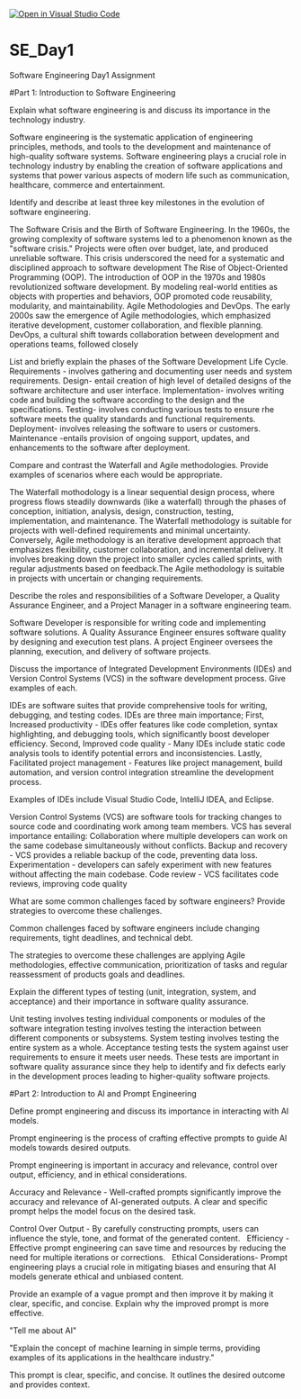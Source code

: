 [![Open in Visual Studio Code](https://classroom.github.com/assets/open-in-vscode-2e0aaae1b6195c2367325f4f02e2d04e9abb55f0b24a779b69b11b9e10269abc.svg)](https://classroom.github.com/online_ide?assignment_repo_id=15570973&assignment_repo_type=AssignmentRepo)
# SE_Day1
Software Engineering Day1 Assignment

#Part 1: Introduction to Software Engineering

Explain what software engineering is and discuss its importance in the technology industry.

Software engineering is the systematic application of engineering principles, methods, and tools to the development and maintenance of high-quality software systems. Software engineering plays a crucial role in technology industry by enabling the creation of software applications and systems that power various aspects of modern life such as communication, healthcare, commerce and entertainment.

Identify and describe at least three key milestones in the evolution of software engineering.

The Software Crisis and the Birth of Software Engineering. In the 1960s, the growing complexity of software systems led to a phenomenon known as the "software crisis." Projects were often over budget, late, and produced unreliable software. This crisis underscored the need for a systematic and disciplined approach to software development
The Rise of Object-Oriented Programming (OOP). The introduction of OOP in the 1970s and 1980s revolutionized software development. By modeling real-world entities as objects with properties and behaviors, OOP promoted code reusability, modularity, and maintainability.
Agile Methodologies and DevOps. The early 2000s saw the emergence of Agile methodologies, which emphasized iterative development, customer collaboration, and flexible planning. DevOps, a cultural shift towards collaboration between development and operations teams, followed closely

List and briefly explain the phases of the Software Development Life Cycle.
Requirements - involves gathering and documenting user needs and system requirements.
Design- entail creation of high level of detailed designs of the software architecture and user interface.
Implementation- involves writing code and building the software according to the design and the specifications.
Testing- involves conducting various tests to ensure rhe software meets the quality standards and functional requirements.
Deployment- involves releasing the software to users or customers.
Maintenance -entails provision of ongoing support, updates, and enhancements to the software after deployment.

Compare and contrast the Waterfall and Agile methodologies. Provide examples of scenarios where each would be appropriate.

The Waterfall mothodology is a linear sequential design process, where progress flows steadily downwards (like a waterfall) through the phases of conception, initiation, analysis, design, construction, testing, implementation, and maintenance. The Waterfall methodology is suitable for projects with well-defined requirements and minimal uncertainty. Conversely, Agile methodology is an iterative development approach that emphasizes flexibility, customer collaboration, and incremental delivery. It involves breaking down the project into smaller cycles called sprints, with regular adjustments based on feedback.The Agile methodology is suitable in projects with uncertain or changing requirements.

Describe the roles and responsibilities of a Software Developer, a Quality Assurance Engineer, and a Project Manager in a software engineering team.

Software Developer is responsible for writing code and implementing software solutions.
A Quality Assurance Engineer ensures software quality by designing and execution test plans.
A project Engineer oversees the planning, execution, and delivery of software projects.

Discuss the importance of Integrated Development Environments (IDEs) and Version Control Systems (VCS) in the software development process. Give examples of each.

IDEs are software suites that provide comprehensive tools for writing, debugging, and testing codes. IDEs are three main importance; First, Increased productivity - IDEs offer features like code completion, syntax highlighting, and debugging tools, which significantly boost developer efficiency. Second, Improved code quality - Many IDEs include static code analysis tools to identify potential errors and inconsistencies. Lastly, Facilitated project management - Features like project management, build automation, and version control integration streamline the development process.

Examples of IDEs include Visual Studio Code, IntelliJ IDEA, and Eclipse.

Version Control Systems (VCS) are software tools for tracking changes to source code and coordinating work among team members. 
VCS has several importance entailing:
Collaboration where multiple developers can work on the same codebase simultaneously without conflicts.
Backup and recovery - VCS provides a reliable backup of the code, preventing data loss.
Experimentation - developers can safely experiment with new features without affecting the main codebase.
Code review - VCS facilitates code reviews, improving code quality

What are some common challenges faced by software engineers? Provide strategies to overcome these challenges.

Common challenges faced by software engineers include changing requirements, tight deadlines, and technical debt.

The strategies to overcome these challenges are applying Agile methodologies, effective communication, prioritization of tasks and regular reassessment of products goals and deadlines.

Explain the different types of testing (unit, integration, system, and acceptance) and their importance in software quality assurance.

Unit testing involves testing individual components or modules of the software 
integration testing involves testing the interaction between different components or subsystems.
System testing  involves testing the entire system as a whole.
Acceptance testing tests the system against user requirements to ensure it meets user needs.
These tests are important in software quality assurance since they help to identify and fix defects early in the development proces leading to higher-quality software projects.

#Part 2: Introduction to AI and Prompt Engineering


Define prompt engineering and discuss its importance in interacting with AI models.

Prompt engineering is the process of crafting effective prompts to guide AI models towards desired outputs. 

Prompt engineering is important in accuracy and relevance, control over output, efficiency, and in ethical considerations.

Accuracy and Relevance - Well-crafted prompts significantly improve the accuracy and relevance of AI-generated outputs. A clear and specific prompt helps the model focus on the desired task.   

Control Over Output - By carefully constructing prompts, users can influence the style, tone, and format of the generated content.   
Efficiency - Effective prompt engineering can save time and resources by reducing the need for multiple iterations or corrections.   
Ethical Considerations- Prompt engineering plays a crucial role in mitigating biases and ensuring that AI models generate ethical and unbiased content.

Provide an example of a vague prompt and then improve it by making it clear, specific, and concise. Explain why the improved prompt is more effective.

"Tell me about AI"

"Explain the concept of machine learning in simple terms, providing examples of its applications in the healthcare industry."

This prompt is clear, specific, and concise. It outlines the desired outcome and provides context.
